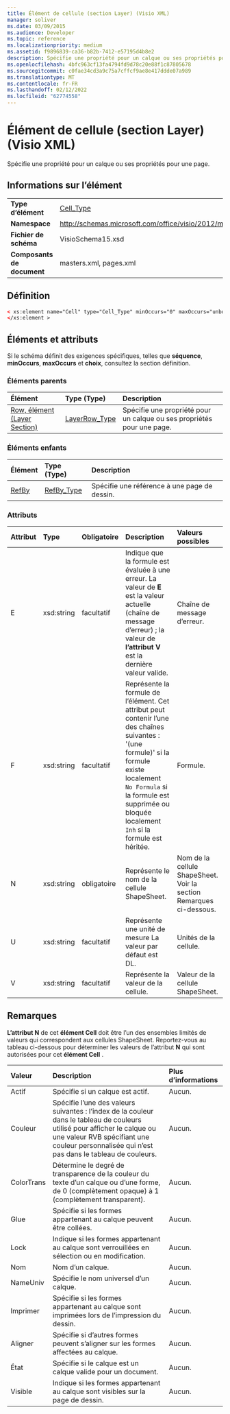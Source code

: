 ```yaml
---
title: Élément de cellule (section Layer) (Visio XML)
manager: soliver
ms.date: 03/09/2015
ms.audience: Developer
ms.topic: reference
ms.localizationpriority: medium
ms.assetid: f9896839-ca36-b82b-7412-e57195d4b8e2
description: Spécifie une propriété pour un calque ou ses propriétés pour une page.
ms.openlocfilehash: 4bfc963cf13fa4794fd9d78c20e88f1c87805678
ms.sourcegitcommit: c0fae34cd3a9c75a7cffcf9ae8e417ddde07a989
ms.translationtype: MT
ms.contentlocale: fr-FR
ms.lasthandoff: 02/12/2022
ms.locfileid: "62774558"
---
```

# <a name="cell-element-layer-section-visio-xml"></a>Élément de cellule (section Layer) (Visio XML)

Spécifie une propriété pour un calque ou ses propriétés pour une page.
  
## <a name="element-information"></a>Informations sur l’élément

|||
|:-----|:-----|
|**Type d’élément** <br/> |[Cell_Type](cell_type-complextypevisio-xml.md) <br/> |
|**Namespace** <br/> |http://schemas.microsoft.com/office/visio/2012/main  <br/> |
|**Fichier de schéma** <br/> |VisioSchema15.xsd  <br/> |
|**Composants de document** <br/> |masters.xml, pages.xml  <br/> |
   
## <a name="definition"></a>Définition

```XML
< xs:element name="Cell" type="Cell_Type" minOccurs="0" maxOccurs="unbounded" >
</xs:element >
```

## <a name="elements-and-attributes"></a>Éléments et attributs

Si le schéma définit des exigences spécifiques, telles que **séquence**, **minOccurs**, **maxOccurs** et **choix**, consultez la section définition. 
  
### <a name="parent-elements"></a>Éléments parents

|**Élément**|**Type (Type)**|**Description**|
|:-----|:-----|:-----|
|[Row, élément (Layer Section)](row-element-layer-sectionvisio-xml.md) <br/> |[LayerRow_Type](layerrow_type-complextypevisio-xml.md) <br/> |Spécifie une propriété pour un calque ou ses propriétés pour une page. |
   
### <a name="child-elements"></a>Éléments enfants

|**Élément**|**Type (Type)**|**Description**|
|:-----|:-----|:-----|
|[RefBy](refby-element-cell_type-complextypevisio-xml.md) <br/> |[RefBy_Type](refby_type-complextypevisio-xml.md) <br/> |Spécifie une référence à une page de dessin. |
   
### <a name="attributes"></a>Attributs

|**Attribut**|**Type**|**Obligatoire**|**Description**|**Valeurs possibles**|
|:-----|:-----|:-----|:-----|:-----|
|E  <br/> |xsd:string  <br/> |facultatif  <br/> |Indique que la formule est évaluée à une erreur. La valeur de **E** est la valeur actuelle (chaîne de message d’erreur) ; la valeur de **l’attribut V** est la dernière valeur valide. |Chaîne de message d’erreur. |
|F  <br/> |xsd:string  <br/> |facultatif  <br/> | Représente la formule de l’élément. Cet attribut peut contenir l’une des chaînes suivantes :  <br/>  '(une formule)' si la formule existe localement  <br/>  `No Formula` si la formule est supprimée ou bloquée localement  <br/>  `Inh` si la formule est héritée. |Formule. |
|N  <br/> |xsd:string  <br/> |obligatoire  <br/> |Représente le nom de la cellule ShapeSheet. |Nom de la cellule ShapeSheet. Voir la section Remarques ci-dessous. |
|U  <br/> |xsd:string  <br/> |facultatif  <br/> |Représente une unité de mesure La valeur par défaut est DL. |Unités de la cellule. |
|V  <br/> |xsd:string  <br/> |facultatif  <br/> |Représente la valeur de la cellule. |Valeur de la cellule ShapeSheet. |
   
## <a name="remarks"></a>Remarques

**L’attribut N** de cet **élément Cell** doit être l’un des ensembles limités de valeurs qui correspondent aux cellules ShapeSheet. Reportez-vous au tableau ci-dessous pour déterminer les valeurs de l’attribut **N** qui sont autorisées pour cet **élément Cell** . 
  
|**Valeur**|**Description**|**Plus d’informations**|
|:-----|:-----|:-----|
|Actif  <br/> |Spécifie si un calque est actif. |Aucun. |
|Couleur  <br/> |Spécifie l’une des valeurs suivantes : l’index de la couleur dans le tableau de couleurs utilisé pour afficher le calque ou une valeur RVB spécifiant une couleur personnalisée qui n’est pas dans le tableau de couleurs. |Aucun. |
|ColorTrans  <br/> |Détermine le degré de transparence de la couleur du texte d’un calque ou d’une forme, de 0 (complètement opaque) à 1 (complètement transparent). |Aucun. |
|Glue  <br/> |Spécifie si les formes appartenant au calque peuvent être collées. |Aucun. |
|Lock  <br/> |Indique si les formes appartenant au calque sont verrouillées en sélection ou en modification. |Aucun. |
|Nom  <br/> |Nom d’un calque. |Aucun. |
|NameUniv  <br/> |Spécifie le nom universel d’un calque. |Aucun. |
|Imprimer  <br/> |Spécifie si les formes appartenant au calque sont imprimées lors de l’impression du dessin. |Aucun. |
|Aligner  <br/> |Spécifie si d’autres formes peuvent s’aligner sur les formes affectées au calque. |Aucun. |
|État  <br/> |Spécifie si le calque est un calque valide pour un document. |Aucun. |
|Visible  <br/> |Indique si les formes appartenant au calque sont visibles sur la page de dessin. |Aucun. |
   


